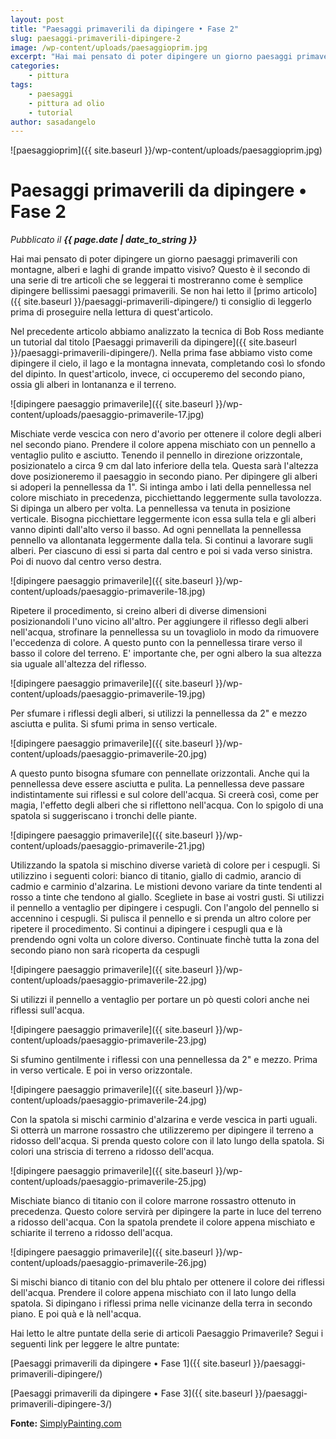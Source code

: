 ```yaml
---
layout: post
title: "Paesaggi primaverili da dipingere • Fase 2"
slug: paesaggi-primaverili-dipingere-2
image: /wp-content/uploads/paesaggioprim.jpg
excerpt: "Hai mai pensato di poter dipingere un giorno paesaggi primaverili con montagne, alberi e laghi di grande impatto visivo? Questo è il secondo di una serie"
categories:
    - pittura
tags:
    - paesaggi
    - pittura ad olio
    - tutorial
author: sasadangelo
---
```


![paesaggioprim]({{ site.baseurl }}/wp-content/uploads/paesaggioprim.jpg)

# Paesaggi primaverili da dipingere • Fase 2
_Pubblicato il **{{ page.date | date_to_string }}**_

Hai mai pensato di poter dipingere un giorno paesaggi primaverili con montagne, alberi e laghi di grande impatto visivo? Questo è il secondo di una serie di tre articoli che se leggerai ti mostreranno come è semplice dipingere bellissimi paesaggi primaverili. Se non hai letto il [primo articolo]({{ site.baseurl }}/paesaggi-primaverili-dipingere/) ti consiglio di leggerlo prima di proseguire nella lettura di quest'articolo.

Nel precedente articolo abbiamo analizzato la tecnica di Bob Ross mediante un tutorial dal titolo [Paesaggi primaverili da dipingere]({{ site.baseurl }}/paesaggi-primaverili-dipingere/). Nella prima fase abbiamo visto come dipingere il cielo, il lago e la montagna innevata, completando così lo sfondo del dipinto. In quest'articolo, invece, ci occuperemo del secondo piano, ossia gli alberi in lontananza e il terreno.

![dipingere paesaggio primaverile]({{ site.baseurl }}/wp-content/uploads/paesaggio-primaverile-17.jpg)

Mischiate verde vescica con nero d'avorio per ottenere il colore degli alberi nel secondo piano. Prendere il colore appena mischiato con un pennello a ventaglio pulito e asciutto. Tenendo il pennello in direzione orizzontale, posizionatelo a circa 9 cm dal lato inferiore della tela. Questa sarà l'altezza dove posizioneremo il paesaggio in secondo piano. Per dipingere gli alberi si adoperi la pennellessa da 1". Si intinga ambo i lati della pennellessa nel colore mischiato in precedenza, picchiettando leggermente sulla tavolozza. Si dipinga un albero per volta. La pennellessa va tenuta in posizione verticale. Bisogna picchiettare leggermente icon essa sulla tela e gli alberi vanno dipinti dall'alto verso il basso. Ad ogni pennellata la pennellessa pennello va allontanata leggermente dalla tela. Si continui a lavorare sugli alberi. Per ciascuno di essi si parta dal centro e poi si vada verso sinistra. Poi di nuovo dal centro verso destra.

![dipingere paesaggio primaverile]({{ site.baseurl }}/wp-content/uploads/paesaggio-primaverile-18.jpg)

Ripetere il procedimento, si creino alberi di diverse dimensioni posizionandoli l'uno vicino all'altro. Per aggiungere il riflesso degli alberi nell'acqua, strofinare la pennellessa su un tovagliolo in modo da rimuovere l'eccedenza di colore. A questo punto con la pennellessa tirare verso il basso il colore del terreno. E' importante che, per ogni albero la sua altezza sia uguale all'altezza del riflesso.

![dipingere paesaggio primaverile]({{ site.baseurl }}/wp-content/uploads/paesaggio-primaverile-19.jpg)

Per sfumare i riflessi degli alberi, si utilizzi la pennellessa da 2" e mezzo asciutta e pulita. Si sfumi prima in senso verticale.

![dipingere paesaggio primaverile]({{ site.baseurl }}/wp-content/uploads/paesaggio-primaverile-20.jpg)

A questo punto bisogna sfumare con pennellate orizzontali. Anche qui la pennellessa deve essere asciutta e pulita. La pennellessa deve passare indistintamente sui riflessi e sul colore dell'acqua. Si creerà così, come per magia, l'effetto degli alberi che si riflettono nell'acqua. Con lo spigolo di una spatola si suggeriscano i tronchi delle piante.

![dipingere paesaggio primaverile]({{ site.baseurl }}/wp-content/uploads/paesaggio-primaverile-21.jpg)

Utilizzando la spatola si mischino diverse varietà di colore per i cespugli. Si utilizzino i seguenti colori: bianco di titanio, giallo di cadmio, arancio di cadmio e carminio d'alzarina. Le mistioni devono variare da tinte tendenti al rosso a tinte che tendono al giallo. Scegliete in base ai vostri gusti. Si utilizzi il pennello a ventaglio per dipingere i cespugli. Con l'angolo del pennello si accennino i cespugli. Si pulisca il pennello e si prenda un altro colore per ripetere il procedimento. Si continui a dipingere i cespugli qua e là prendendo ogni volta un colore diverso. Continuate finchè tutta la zona del secondo piano non sarà ricoperta da cespugli

![dipingere paesaggio primaverile]({{ site.baseurl }}/wp-content/uploads/paesaggio-primaverile-22.jpg)

Si utilizzi il pennello a ventaglio per portare un pò questi colori anche nei riflessi sull'acqua.

![dipingere paesaggio primaverile]({{ site.baseurl }}/wp-content/uploads/paesaggio-primaverile-23.jpg)

Si sfumino gentilmente i riflessi con una pennellessa da 2" e mezzo. Prima in verso verticale. E poi in verso orizzontale.

![dipingere paesaggio primaverile]({{ site.baseurl }}/wp-content/uploads/paesaggio-primaverile-24.jpg)

Con la spatola si mischi carminio d'alzarina e verde vescica in parti uguali. Si otterrà un marrone rossastro che utilizzeremo per dipingere il terreno a ridosso dell'acqua. Si prenda questo colore con il lato lungo della spatola. Si colori una striscia di terreno a ridosso dell'acqua.

![dipingere paesaggio primaverile]({{ site.baseurl }}/wp-content/uploads/paesaggio-primaverile-25.jpg)

Mischiate bianco di titanio con il colore marrone rossastro ottenuto in precedenza. Questo colore servirà per dipingere la parte in luce del terreno a ridosso dell'acqua. Con la spatola prendete il colore appena mischiato e schiarite il terreno a ridosso dell'acqua.

![dipingere paesaggio primaverile]({{ site.baseurl }}/wp-content/uploads/paesaggio-primaverile-26.jpg)

Si mischi bianco di titanio con del blu phtalo per ottenere il colore dei riflessi dell'acqua. Prendere il colore appena mischiato con il lato lungo della spatola. Si dipingano i riflessi prima nelle vicinanze della terra in secondo piano. E poi quà e là nell'acqua.

Hai letto le altre puntate della serie di articoli Paesaggio Primaverile? Segui i seguenti link per leggere le altre puntate:

[Paesaggi primaverili da dipingere • Fase 1]({{ site.baseurl }}/paesaggi-primaverili-dipingere/)

[Paesaggi primaverili da dipingere • Fase 3]({{ site.baseurl }}/paesaggi-primaverili-dipingere-3/)

**Fonte:** [SimplyPainting.com](http://simplypainting.com/)
